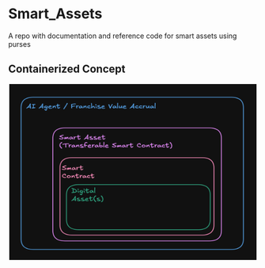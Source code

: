 # Smart_Assets
A repo with documentation and reference code for smart assets using purses

## Containerized Concept

<div align="center">
  <img src="./docs/drawings/Containerized_diagram.png" width="500" height="355" />
</div>
